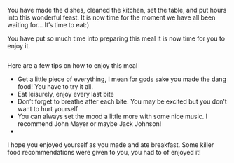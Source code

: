 <?xml version="1.0" encoding="utf-8"?><?workdir /Users/haleylucey/Desktop/lucey.dita.breakfast/temp/webhelp-responsive?><?workdir-uri file:/Users/haleylucey/Desktop/lucey.dita.breakfast/temp/webhelp-responsive/?><?path2project?><?path2project-uri ./?><topic xmlns:ditaarch="http://dita.oasis-open.org/architecture/2005/" xmlns:dita-ot="http://dita-ot.sourceforge.net/ns/201007/dita-ot" class="- topic/topic " ditaarch:DITAArchVersion="1.2" domains="(topic hi-d) (topic ut-d) (topic indexing-d) (topic hazard-d) (topic abbrev-d) (topic pr-d) (topic sw-d) (topic ui-d)" id="finally_dig_in" xtrc="topic:1;125:-1" xtrf="file:/Users/haleylucey/Desktop/lucey.dita.breakfast/m-final.md"><title class="- topic/title " xtrc="title:1;125:-1" xtrf="file:/Users/haleylucey/Desktop/lucey.dita.breakfast/m-final.md">Finally!! Dig In!</title><body class="- topic/body " xtrc="body:1;125:-1" xtrf="file:/Users/haleylucey/Desktop/lucey.dita.breakfast/m-final.md"><p class="- topic/p " xtrc="p:1;125:-1" xtrf="file:/Users/haleylucey/Desktop/lucey.dita.breakfast/m-final.md">You have made the dishes, cleaned the kitchen, set the table, and put hours into this wonderful feast. It is now time for the moment we have all been waiting for… It’s time to eat:) </p></body><topic class="- topic/topic " ditaarch:DITAArchVersion="1.2" domains="(topic hi-d) (topic ut-d) (topic indexing-d) (topic hazard-d) (topic abbrev-d) (topic pr-d) (topic sw-d) (topic ui-d)" id="eat_up" xtrc="topic:2;125:-1" xtrf="file:/Users/haleylucey/Desktop/lucey.dita.breakfast/m-final.md"><title class="- topic/title " xtrc="title:2;125:-1" xtrf="file:/Users/haleylucey/Desktop/lucey.dita.breakfast/m-final.md">Eat Up</title><body class="- topic/body " xtrc="body:2;125:-1" xtrf="file:/Users/haleylucey/Desktop/lucey.dita.breakfast/m-final.md"><p class="- topic/p " xtrc="p:2;125:-1" xtrf="file:/Users/haleylucey/Desktop/lucey.dita.breakfast/m-final.md">You have put so much time into preparing this meal it is now time for you to enjoy it.
<image class="- topic/image " href="https://www.askideas.com/media/48/I-Regret-Nothing-Nothing-Funny-Eating-Meme-Image.jpg" xtrc="image:1;125:-1" xtrf="file:/Users/haleylucey/Desktop/lucey.dita.breakfast/m-final.md"><alt class="- topic/alt " xtrc="alt:1;125:-1" xtrf="file:/Users/haleylucey/Desktop/lucey.dita.breakfast/m-final.md"/></image></p></body></topic><topic class="- topic/topic " ditaarch:DITAArchVersion="1.2" domains="(topic hi-d) (topic ut-d) (topic indexing-d) (topic hazard-d) (topic abbrev-d) (topic pr-d) (topic sw-d) (topic ui-d)" id="helpful_tips" xtrc="topic:3;125:-1" xtrf="file:/Users/haleylucey/Desktop/lucey.dita.breakfast/m-final.md"><title class="- topic/title " xtrc="title:3;125:-1" xtrf="file:/Users/haleylucey/Desktop/lucey.dita.breakfast/m-final.md">Helpful Tips</title><body class="- topic/body " xtrc="body:3;125:-1" xtrf="file:/Users/haleylucey/Desktop/lucey.dita.breakfast/m-final.md"><p class="- topic/p " xtrc="p:3;125:-1" xtrf="file:/Users/haleylucey/Desktop/lucey.dita.breakfast/m-final.md">Here are a few tips on how to enjoy this meal </p><ul class="- topic/ul " xtrc="ul:1;125:-1" xtrf="file:/Users/haleylucey/Desktop/lucey.dita.breakfast/m-final.md"><li class="- topic/li " xtrc="li:1;125:-1" xtrf="file:/Users/haleylucey/Desktop/lucey.dita.breakfast/m-final.md">Get a little piece of everything, I mean for gods sake you made the dang food! You have to try it all.</li><li class="- topic/li " xtrc="li:2;125:-1" xtrf="file:/Users/haleylucey/Desktop/lucey.dita.breakfast/m-final.md">Eat leisurely, enjoy every last bite</li><li class="- topic/li " xtrc="li:3;125:-1" xtrf="file:/Users/haleylucey/Desktop/lucey.dita.breakfast/m-final.md">Don’t forget to breathe after each bite. You may be excited but you don’t want to hurt yourself</li><li class="- topic/li " xtrc="li:4;125:-1" xtrf="file:/Users/haleylucey/Desktop/lucey.dita.breakfast/m-final.md">You can always set the mood a little more with some nice music. I recommend John Mayer or maybe Jack Johnson!</li><li class="- topic/li " xtrc="li:5;125:-1" xtrf="file:/Users/haleylucey/Desktop/lucey.dita.breakfast/m-final.md"/></ul></body></topic><topic class="- topic/topic " ditaarch:DITAArchVersion="1.2" domains="(topic hi-d) (topic ut-d) (topic indexing-d) (topic hazard-d) (topic abbrev-d) (topic pr-d) (topic sw-d) (topic ui-d)" id="final_words" xtrc="topic:4;125:-1" xtrf="file:/Users/haleylucey/Desktop/lucey.dita.breakfast/m-final.md"><title class="- topic/title " xtrc="title:4;125:-1" xtrf="file:/Users/haleylucey/Desktop/lucey.dita.breakfast/m-final.md">Final Words</title><body class="- topic/body " xtrc="body:4;125:-1" xtrf="file:/Users/haleylucey/Desktop/lucey.dita.breakfast/m-final.md"><p class="- topic/p " xtrc="p:4;125:-1" xtrf="file:/Users/haleylucey/Desktop/lucey.dita.breakfast/m-final.md">I hope you enjoyed yourself as you made and ate breakfast. Some killer food recommendations were given to you, you had to of enjoyed it!
<image class="- topic/image " href="https://0.s3.envato.com/files/38938444/end%20title%20590.jpg" xtrc="image:2;125:-1" xtrf="file:/Users/haleylucey/Desktop/lucey.dita.breakfast/m-final.md"><alt class="- topic/alt " xtrc="alt:2;125:-1" xtrf="file:/Users/haleylucey/Desktop/lucey.dita.breakfast/m-final.md"/></image></p></body></topic></topic>